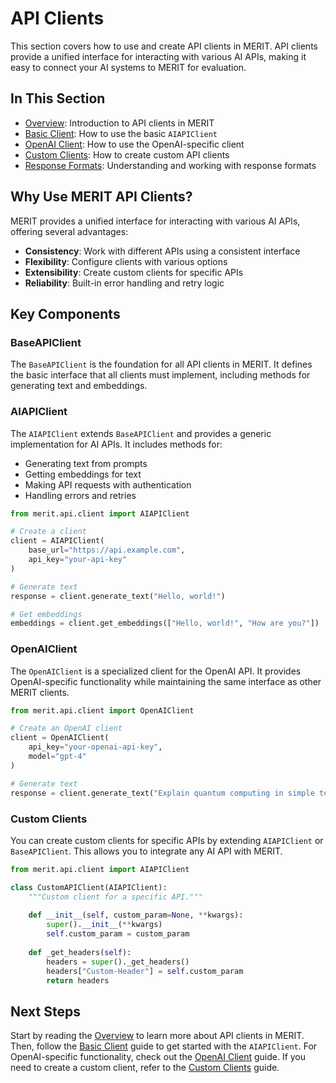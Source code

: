 # API Clients

This section covers how to use and create API clients in MERIT. API clients provide a unified interface for interacting with various AI APIs, making it easy to connect your AI systems to MERIT for evaluation.

## In This Section

- [Overview](./01_overview.md): Introduction to API clients in MERIT
- [Basic Client](./02_basic_client.md): How to use the basic `AIAPIClient`
- [OpenAI Client](./03_openai_client.md): How to use the OpenAI-specific client
- [Custom Clients](./04_custom_clients.md): How to create custom API clients
- [Response Formats](./05_response_formats.md): Understanding and working with response formats

## Why Use MERIT API Clients?

MERIT provides a unified interface for interacting with various AI APIs, offering several advantages:

- **Consistency**: Work with different APIs using a consistent interface
- **Flexibility**: Configure clients with various options
- **Extensibility**: Create custom clients for specific APIs
- **Reliability**: Built-in error handling and retry logic

## Key Components

### BaseAPIClient

The `BaseAPIClient` is the foundation for all API clients in MERIT. It defines the basic interface that all clients must implement, including methods for generating text and embeddings.

### AIAPIClient

The `AIAPIClient` extends `BaseAPIClient` and provides a generic implementation for AI APIs. It includes methods for:

- Generating text from prompts
- Getting embeddings for text
- Making API requests with authentication
- Handling errors and retries

```python
from merit.api.client import AIAPIClient

# Create a client
client = AIAPIClient(
    base_url="https://api.example.com",
    api_key="your-api-key"
)

# Generate text
response = client.generate_text("Hello, world!")

# Get embeddings
embeddings = client.get_embeddings(["Hello, world!", "How are you?"])
```

### OpenAIClient

The `OpenAIClient` is a specialized client for the OpenAI API. It provides OpenAI-specific functionality while maintaining the same interface as other MERIT clients.

```python
from merit.api.client import OpenAIClient

# Create an OpenAI client
client = OpenAIClient(
    api_key="your-openai-api-key",
    model="gpt-4"
)

# Generate text
response = client.generate_text("Explain quantum computing in simple terms")
```

### Custom Clients

You can create custom clients for specific APIs by extending `AIAPIClient` or `BaseAPIClient`. This allows you to integrate any AI API with MERIT.

```python
from merit.api.client import AIAPIClient

class CustomAPIClient(AIAPIClient):
    """Custom client for a specific API."""
    
    def __init__(self, custom_param=None, **kwargs):
        super().__init__(**kwargs)
        self.custom_param = custom_param
        
    def _get_headers(self):
        headers = super()._get_headers()
        headers["Custom-Header"] = self.custom_param
        return headers
```

## Next Steps

Start by reading the [Overview](./01_overview.md) to learn more about API clients in MERIT. Then, follow the [Basic Client](./02_basic_client.md) guide to get started with the `AIAPIClient`. For OpenAI-specific functionality, check out the [OpenAI Client](./03_openai_client.md) guide. If you need to create a custom client, refer to the [Custom Clients](./04_custom_clients.md) guide.
